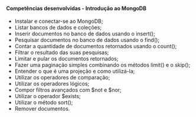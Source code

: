 #### **Competências desenvolvidas - Introdução ao MongoDB**

- Instalar e conectar-se ao MongoDB;
- Listar bancos de dados e coleções;
- Inserir documentos no banco de dados usando o insert();
- Pesquisar documentos no banco de dados usando o find();
- Contar a quantidade de documentos retornados usando o count();
- Filtrar o resultado das suas pesquisas;
- Limitar e pular os documentos retornados;
- Fazer uma paginação simples combinando os métodos limit() e o skip();
- Entender o que é uma projeção e como utilizá-la;
- Utilizar os operadores de comparação;
- Utilizar os operadores lógicos;
- Compor filtros avançados com $not e $nor;
- Utilizar o operador $exists; 
- Utilizar o método sort();
- Remover documentos.
